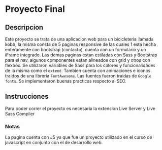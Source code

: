 # Proyecto Final

## Descripcion
Este proyecto se trata de una aplicacion web para un bicicleteria llamada kobb, la misma consta de 5 paginas responsive de las cuales 1 esta hecha enteramente con bootstrap (contacto), cuenta con un formulario y un iFrame integrado. Las demas paginas estan estiladas con  Sass y Bootstrap para el nav, algunos componentes estan alineados con grid y otros con flexbox. Se utilizaron variables de Sass para los colores y funcionalidades de la misma como el ```extend```.
Tambien cuenta con animaciones e iconos traidos de una libreria ```FontAwesome```. Las fuentes fueron traidas de ```Google fonts```. Se implementaron buenas practicas respecto al SEO.

## Instrucciones
Para poder correr el proyecto es necesaria la extension Live Server y Live Sass Compiler

### Notas
La pagina cuenta con JS ya que fue un proyecto utilizado en el curso de javascript en conjunto con el de desarrollo web.
